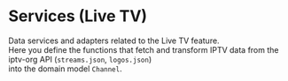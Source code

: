 # Services (Live TV)

Data services and adapters related to the Live TV feature.  
Here you define the functions that fetch and transform IPTV data from the iptv-org API (`streams.json`, `logos.json`)  
into the domain model `Channel`.
